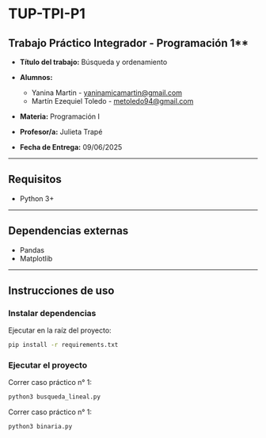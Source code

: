 # TUP-TPI-P1

## Trabajo Práctico Integrador - Programación 1**

* **Título del trabajo:** Búsqueda y ordenamiento
* **Alumnos:**

  * Yanina Martin - [yaninamicamartin@gmail.com](mailto:yaninamicamartin@gmail.com)
  * Martín Ezequiel Toledo - [metoledo94@gmail.com](mailto:metoledo94@gmail.com)
* **Materia:** Programación I
* **Profesor/a:** Julieta Trapé
* **Fecha de Entrega:** 09/06/2025

---

## Requisitos

* Python 3+

---

## Dependencias externas

* Pandas
* Matplotlib

---

## Instrucciones de uso

### Instalar dependencias

Ejecutar en la raíz del proyecto:

```bash
pip install -r requirements.txt
```

### Ejecutar el proyecto

Correr caso práctico n° 1:

```bash
python3 busqueda_lineal.py
```

Correr caso práctico n° 1:

```bash
python3 binaria.py
```
